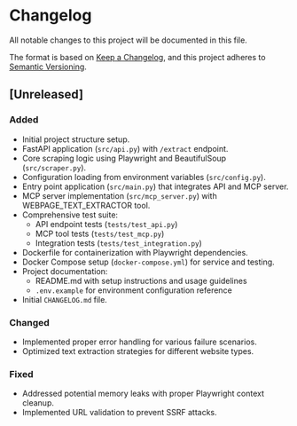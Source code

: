 # Changelog

All notable changes to this project will be documented in this file.

The format is based on [Keep a Changelog](https://keepachangelog.com/en/1.0.0/),
and this project adheres to [Semantic Versioning](https://semver.org/spec/v2.0.0.html).

## [Unreleased]

### Added
- Initial project structure setup.
- FastAPI application (`src/api.py`) with `/extract` endpoint.
- Core scraping logic using Playwright and BeautifulSoup (`src/scraper.py`).
- Configuration loading from environment variables (`src/config.py`).
- Entry point application (`src/main.py`) that integrates API and MCP server.
- MCP server implementation (`src/mcp_server.py`) with WEBPAGE_TEXT_EXTRACTOR tool.
- Comprehensive test suite:
  - API endpoint tests (`tests/test_api.py`)
  - MCP tool tests (`tests/test_mcp.py`) 
  - Integration tests (`tests/test_integration.py`)
- Dockerfile for containerization with Playwright dependencies.
- Docker Compose setup (`docker-compose.yml`) for service and testing.
- Project documentation:
  - README.md with setup instructions and usage guidelines
  - `.env.example` for environment configuration reference
- Initial `CHANGELOG.md` file.

### Changed
- Implemented proper error handling for various failure scenarios.
- Optimized text extraction strategies for different website types.

### Fixed
- Addressed potential memory leaks with proper Playwright context cleanup.
- Implemented URL validation to prevent SSRF attacks. 